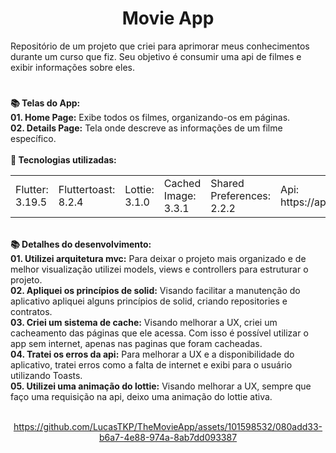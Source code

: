<h1 align="center">Movie App</h1>
<div>
Repositório de um projeto que criei para aprimorar meus conhecimentos durante um curso que fiz. Seu objetivo é consumir uma api de filmes e exibir informações sobre eles.
</div>  
  

  #
<div align="left"> 
  <strong>📚 Telas do App:</strong>
</div>

<div align="left"> 
   <strong>01. Home Page:</strong> Exibe todos os filmes, organizando-os em páginas.
</div>

<div align="left"> 
   <strong>02. Details Page:</strong> Tela onde descreve as informações de um filme específico.
</div>


<br/>
    
<div align="left">  
  <strong> 💼 Tecnologias utilizadas: </strong>
</div>   

<table align="center">
 <tr>
  <td>Flutter: 3.19.5</td>  
  <td>Fluttertoast: 8.2.4</td>
  <td>Lottie: 3.1.0</td>
  <td>Cached Image: 3.3.1</td>
  <td>Shared Preferences: 2.2.2</td>
  <td>Api: https://api.themoviedb.org/4/'/</td>
 </tr>
</table>

</br>
<div align="left"> 
  <strong>📚 Detalhes do desenvolvimento:</strong>
</div>

<div align="left"> 
   <strong>01. Utilizei arquitetura mvc:</strong> Para deixar o projeto mais organizado e de melhor visualização utilizei models, views e controllers para estruturar o projeto.
</div>

<div align="left"> 
   <strong>02. Apliquei os princípios de solid:</strong> Visando facilitar a manutenção do aplicativo apliquei alguns princípios de solid, criando repositories e contratos.
</div>


<div align="left"> 
   <strong>03. Criei um sistema de cache:</strong> Visando melhorar a UX, criei um cacheamento das páginas que ele acessa. Com isso é possível utilizar o app sem internet, apenas nas paginas que foram cacheadas.
</div>

<div align="left"> 
   <strong>04. Tratei os erros da api:</strong> Para melhorar a UX e a disponibilidade do aplicativo, tratei erros como a falta de internet e exibi para o usuário utilizando Toasts.
</div>


<div align="left"> 
   <strong>05. Utilizei uma animação do lottie:</strong> Visando melhorar a UX, sempre que faço uma requisição na api, deixo uma animação do lottie ativa.
</div>

<br />

<div align="center">
  

https://github.com/LucasTKP/TheMovieApp/assets/101598532/080add33-b6a7-4e88-974a-8ab7dd093387


</div>




